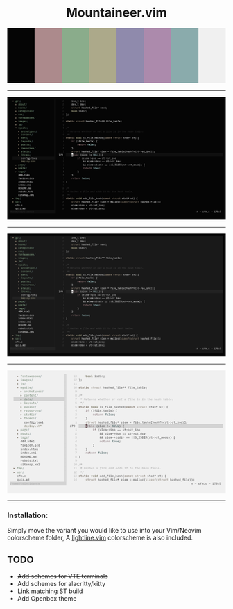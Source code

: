 <h1 align="center">Mountaineer.vim</h1>

<p align="center"

![img](scrots/mountaineer.png)

</p>

***

<p align="center" 

![img](scrots/dark-variant.png) 

</p>

***

<p align="center" 

![img](scrots/grey-variant.png) 

</p>

***

<p align="center" 

![img](scrots/light-variant.png) 

</p>

***

### Installation:
Simply move the variant you would like to use into your Vim/Neovim colorscheme folder, A [lightline.vim](https://github.com/itchyny/lightline.vim) colorscheme is also included.

## TODO

- ~~Add schemes for VTE terminals~~
- Add schemes for alacritty/kitty
- Link matching ST build
- Add Openbox theme
